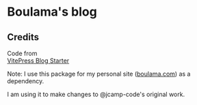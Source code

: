 # Boulama's blog

## Credits

Code from \
[VitePress Blog Starter](https://github.com/sfxcode/vitepress-blog-starter)

Note: I use this package for my personal site ([boulama.com](https://boulama.com)) as a dependency.

I am using it to make changes to @jcamp-code's original work.